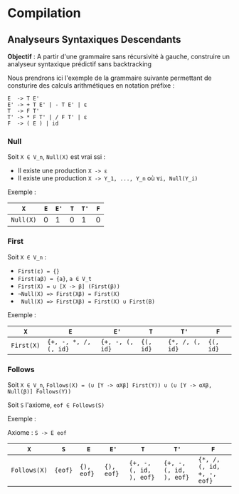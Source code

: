 
# Compilation

## Analyseurs Syntaxiques Descendants

**Objectif** : A partir d'une grammaire sans récursivité à gauche, construire un analyseur syntaxique prédictif sans backtracking

Nous prendrons ici l'exemple de la grammaire suivante permettant de consturire des calculs arithmétiques en notation préfixe :

```
E  -> T E'
E' -> + T E' | - T E' | ε
T  -> F T'
T' -> * F T' | / F T' | ε
F  -> ( E ) | id
```

### Null

Soit `X ∈ V_n`, `Null(X)` est vrai ssi :
 - Il existe une production `X -> ε`
 - Il existe une production `X -> Y_1, ..., Y_n` où `∀i, Null(Y_i)`

Exemple :

| `X`       | `E` | `E'` | `T` | `T'` | `F` |
|-----------|-----|------|-----|------|-----|
| `Null(X)` | 0   | 1    | 0   | 1    | 0   |

### First

Soit `X ∈ V_n` :
 - `First(ε) = {}`
 - `First(aβ) = {a}`, `a ∈ V_t`
 - `First(X) = ∪ [X -> β] (First(β))`
 - `¬Null(X) => First(Xβ) = First(X)`
 - ` Null(X) => First(Xβ) = First(X) ∪ First(B)`

Exemple :

| `X`        | `E`                   | `E'`            | `T`       | `T'`            | `F`       |
|------------|-----------------------|-----------------|-----------|-----------------|-----------|
| `First(X)` | `{+, -, *, /, (, id}` | `{+, -, (, id}` | `{(, id}` | `{*, /, (, id}` | `{(, id}` |

### Follows

Soit `X ∈ V_n`, `Follows(X) = (∪ [Y -> αXβ] First(Y)) ∪ (∪ [Y -> αXβ, Null(β)] Follows(Y))`

Soit `S` l'axiome, `eof ∈ Follows(S)`

Exemple : 

Axiome : `S -> E eof`

| `X`          | `S`     | `E`        | `E'`       | `T`                     | `T'`                    | `F`                        |
|--------------|---------|------------|------------|------------------------ |-------------------------|----------------------------|
| `Follows(X)` | `{eof}` | `{), eof}` | `{), eof}` | `{+, -, (, id, ), eof}` | `{+, -, (, id, ), eof}` | `{*, /, (, id, +, -, eof}` |

